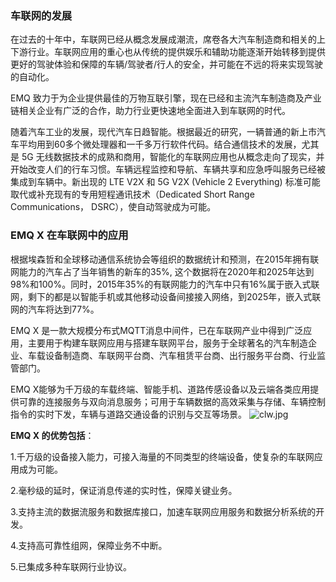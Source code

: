 

### 车联网的发展

在过去的十年中，车联网已经从概念发展成潮流，席卷各大汽车制造商和相关的上下游行业。车联网应用的重心也从传统的提供娱乐和辅助功能逐渐开始转移到提供更好的驾驶体验和保障的车辆/驾驶者/行人的安全，并可能在不远的将来实现驾驶的自动化。

EMQ 致力于为企业提供最佳的万物互联引擎，现在已经和主流汽车制造商及产业链相关企业有广泛的合作，助力行业更快速地全面进入到车联网的时代。

随着汽车工业的发展，现代汽车日趋智能。根据最近的研究，一辆普通的新上市汽车平均用到60多个微处理器和一千多万行软件代码。结合通信技术的发展，尤其是 5G 无线数据技术的成熟和商用，智能化的车联网应用也从概念走向了现实，并开始改变人们的行车习惯。车辆远程监控和导航、车辆共享和应急呼叫服务已经被集成到车辆中。新出现的  LTE V2X 和 5G V2X (Vehicle 2 Everything) 标准可能取代或补充现有的专用短程通讯技术（Dedicated Short Range Communications， DSRC），使自动驾驶成为可能。 

### EMQ X 在车联网中的应用

根据埃森哲和全球移动通信系统协会等组织的数据统计和预测，在2015年拥有联网能力的汽车占了当年销售的新车的35%, 这个数据将在2020年和2025年达到98%和100%。同时，2015年35%的有联网能力的汽车中只有16%属于嵌入式联网，剩下的都是以智能手机或其他移动设备间接接入网络，到2025年，嵌入式联网的汽车将达到77%。

EMQ X 是一款大规模分布式MQTT消息中间件，已在车联网产业中得到广泛应用，主要用于构建车联网应用与搭建车联网平台，服务于全球著名的汽车制造企业、车载设备制造商、车联网平台商、汽车租赁平台商、出行服务平台商、行业监管部门。

EMQ X能够为千万级的车载终端、智能手机、道路传感设备以及云端各类应用提供可靠的连接服务与双向消息服务；可用于车辆数据的高效采集与存储、车辆控制指令的实时下发，车辆与道路交通设备的识别与交互等场景。
![clw.jpg](https://static.emqx.net/images/c7e8a7993a95d4e326b7f48629a9f618.jpg)

**EMQ X 的优势包括**：

1.千万级的设备接入能力，可接入海量的不同类型的终端设备，使复杂的车联网应用成为可能。

2.毫秒级的延时，保证消息传递的实时性，保障关键业务。

3.支持主流的数据流服务和数据库接口，加速车联网应用服务和数据分析系统的开发。

4.支持高可靠性组网，保障业务不中断。

5.已集成多种车联网行业协议。


